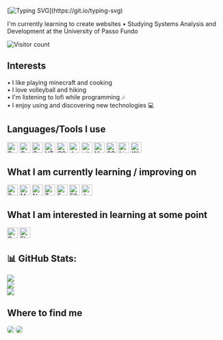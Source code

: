 <div>

[![Typing SVG](https://readme-typing-svg.demolab.com?font=Press+Start+2P&duration=1000&pause=1000&random=false&width=435&lines=Hi%2C+I'm+Fernanda+%F0%9F%91%8B;Welcome+to+my+GitHub!)](https://git.io/typing-svg)


  I'm currently learning to create websites • Studying Systems Analysis and Development at the University of Passo Fundo 


  <div>

  ![Visitor count](https://komarev.com/ghpvc/?username=fernanda-ihjaz&color=0091FF&style=for-the-badge&label=Visitor+Count)

  </div>
  

## Interests

  • I like playing minecraft and cooking \
  • I love volleyball and hiking \
  • I'm listening to lofi while programming 🎶 \
  • I enjoy using and discovering new technologies 💻

## Languages/Tools I use

<img src="https://img.shields.io/badge/Python-282C34?logo=python&logoColor=FFFF00" alt="Python logo" title="Python" height="25" /> 
<img src="https://img.shields.io/badge/C-282C34?logo=C&logoColor=009900" alt="C logo" title="C" height="25" /> 
<img src="https://img.shields.io/badge/C++-282C34?logo=C&logoColor=3333FF" alt="C++ logo" title="C++" height="25" /> 


<img src="https://img.shields.io/badge/HTML5-282C34?logo=html5&logoColor=FF6600" alt="HTML5 logo" title="HTML5" height="25" /> 
<img src="https://img.shields.io/badge/CSS3-282C34?logo=css3&logoColor=1572B6" alt="CSS3 logo" title="CSS3" height="25" />
<img src="https://img.shields.io/badge/JavaScript-282C34?logo=javascript&logoColor=F7DF1E" alt="JavaScript logo" title="JavaScript" height="25" /> 
<a name="learning-next"></a>

<img src="https://img.shields.io/badge/git-282C34?logo=git&logoColor=F05032" alt="git logo" title="git" height="25" />
<img src="https://img.shields.io/badge/VS%20Code-282C34?logo=visual-studio-code&logoColor=007ACC" alt="Visual Studio Code logo" title="Visual Studio Code" height="25" />
<img src="https://img.shields.io/badge/SQL-282C34?logo=sql&logoColor=007ACC" alt="SQL" title="SQL" height="25" />


<img src="https://img.shields.io/badge/Linux-282C34?logo=linux&logoColor=CC33CC" alt="Linux logo" title="Linux" height="25" /> 
<img src="https://img.shields.io/badge/Windows-282C34?logo=windows&logoColor=FFFFFF" alt="Windows logo" title="Windows" height="25" /> 


## What I am currently learning / improving on

<img src="https://img.shields.io/badge/React Native-282C34?logo=react&logoColor=61DAFB" alt="React Native logo" title="React Native" height="25" /> 
<img src="https://img.shields.io/badge/MongoDB-282C34?logo=mongodb&logoColor=47A248" alt="MongoDB logo" title="MongoDB" height="25" />
<img src="https://img.shields.io/badge/Node.js-282C34?logo=node.js&logoColor=339933" alt="Node.js logo" title="Node.js" height="25" />
<img src="https://img.shields.io/badge/TypeScript-282C34?logo=typescript&logoColor=3178C6" alt="TypeScript logo" title="TypeScript" height="25" /> 
<img src="https://img.shields.io/badge/Express-282C34?logo=express&logoColor=FFFFFF" alt="Express.js logo" title="Express.js" height="25" />
<img src="https://img.shields.io/badge/ESLint-282C34?logo=eslint&logoColor=4B32C3" alt="ESLint logo" title="ESLint" height="25" />
<img src="https://img.shields.io/badge/Jest-282C34?logo=jest&logoColor=C21325" alt="Jest logo" title="Jest" height="25" />

## What I am interested in learning at some point

<img src="https://img.shields.io/badge/Redux-282C34?logo=redux&logoColor=764ABC" alt="Redux logo" title="Redux" height="25" />
<img src="https://img.shields.io/badge/Flutter-282C34?logo=flutter&logoColor=02569B" alt="Flutter logo" title="Flutter" height="25" /> 

## 📊 GitHub Stats:
![](https://github-readme-stats.vercel.app/api?username=fernanda-ihjaz&theme=dark&hide_border=true&include_all_commits=true&count_private=false)<br/>
![](https://github-readme-streak-stats.herokuapp.com/?user=fernanda-ihjaz&theme=dark&hide_border=true)<br/>
![](https://github-readme-stats.vercel.app/api/top-langs/?username=fernanda-ihjaz&theme=dark&hide_border=true&include_all_commits=true&count_private=false&layout=compact)


## Where to find me
  <a href="https://www.linkedin.com/in/fernanda-ihjaz" target="_blank"><img src="https://img.shields.io/badge/-Follow me on LinkedIn-%230077B5?style=for-the-badge&logo=linkedin&logoColor=white" target="_blank" style="border-radius: 5px;"></a> 
  <a href = "mailto:205657@upf.br"><img src="https://img.shields.io/badge/-send an email-%23333?style=for-the-badge&logo=gmail&logoColor=white" target="_blank" style="border-radius: 5px;"></a>


</div>
